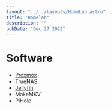 ```yaml
---
layout: "../../layouts/HomeLab.astro"
title: "Homelab"
description: ""
pubDate: "Dec 27 2022"
---
```


# Software
- [Proxmox](/homelab/software/proxmox)
- TrueNAS
- [Jellyfin](/homelab/software/jellyfin)
- MakeMKV
- PiHole

